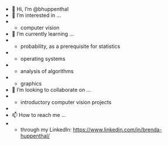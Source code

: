 - 👋 Hi, I’m @bhuppenthal
- 👀 I’m interested in ...
- - computer vision
- 🌱 I’m currently learning ...
- - probability, as a prerequisite for statistics
- - operating systems
- - analysis of algorithms
- - graphics
- 💞️ I’m looking to collaborate on ...
- - introductory computer vision projects
- 
- 📫 How to reach me ...
- - through my LinkedIn: https://www.linkedin.com/in/brenda-huppenthal/


<!---
bhuppenthal/bhuppenthal is a ✨ special ✨ repository because its `README.md` (this file) appears on your GitHub profile.
You can click the Preview link to take a look at your changes.
--->
